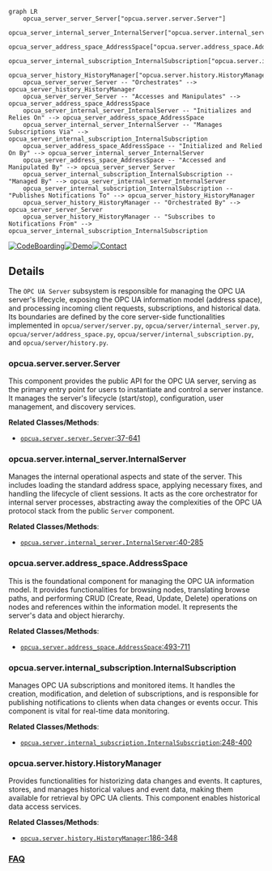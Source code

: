 ```mermaid
graph LR
    opcua_server_server_Server["opcua.server.server.Server"]
    opcua_server_internal_server_InternalServer["opcua.server.internal_server.InternalServer"]
    opcua_server_address_space_AddressSpace["opcua.server.address_space.AddressSpace"]
    opcua_server_internal_subscription_InternalSubscription["opcua.server.internal_subscription.InternalSubscription"]
    opcua_server_history_HistoryManager["opcua.server.history.HistoryManager"]
    opcua_server_server_Server -- "Orchestrates" --> opcua_server_history_HistoryManager
    opcua_server_server_Server -- "Accesses and Manipulates" --> opcua_server_address_space_AddressSpace
    opcua_server_internal_server_InternalServer -- "Initializes and Relies On" --> opcua_server_address_space_AddressSpace
    opcua_server_internal_server_InternalServer -- "Manages Subscriptions Via" --> opcua_server_internal_subscription_InternalSubscription
    opcua_server_address_space_AddressSpace -- "Initialized and Relied On By" --> opcua_server_internal_server_InternalServer
    opcua_server_address_space_AddressSpace -- "Accessed and Manipulated By" --> opcua_server_server_Server
    opcua_server_internal_subscription_InternalSubscription -- "Managed By" --> opcua_server_internal_server_InternalServer
    opcua_server_internal_subscription_InternalSubscription -- "Publishes Notifications To" --> opcua_server_history_HistoryManager
    opcua_server_history_HistoryManager -- "Orchestrated By" --> opcua_server_server_Server
    opcua_server_history_HistoryManager -- "Subscribes to Notifications From" --> opcua_server_internal_subscription_InternalSubscription
```

[![CodeBoarding](https://img.shields.io/badge/Generated%20by-CodeBoarding-9cf?style=flat-square)](https://github.com/CodeBoarding/GeneratedOnBoardings)[![Demo](https://img.shields.io/badge/Try%20our-Demo-blue?style=flat-square)](https://www.codeboarding.org/demo)[![Contact](https://img.shields.io/badge/Contact%20us%20-%20contact@codeboarding.org-lightgrey?style=flat-square)](mailto:contact@codeboarding.org)

## Details

The `OPC UA Server` subsystem is responsible for managing the OPC UA server's lifecycle, exposing the OPC UA information model (address space), and processing incoming client requests, subscriptions, and historical data. Its boundaries are defined by the core server-side functionalities implemented in `opcua/server/server.py`, `opcua/server/internal_server.py`, `opcua/server/address_space.py`, `opcua/server/internal_subscription.py`, and `opcua/server/history.py`.

### opcua.server.server.Server
This component provides the public API for the OPC UA server, serving as the primary entry point for users to instantiate and control a server instance. It manages the server's lifecycle (start/stop), configuration, user management, and discovery services.


**Related Classes/Methods**:

- <a href="https://github.com/FreeOpcUa/python-opcua/blob/master/opcua/server/server.py#L37-L641" target="_blank" rel="noopener noreferrer">`opcua.server.server.Server`:37-641</a>


### opcua.server.internal_server.InternalServer
Manages the internal operational aspects and state of the server. This includes loading the standard address space, applying necessary fixes, and handling the lifecycle of client sessions. It acts as the core orchestrator for internal server processes, abstracting away the complexities of the OPC UA protocol stack from the public `Server` component.


**Related Classes/Methods**:

- <a href="https://github.com/FreeOpcUa/python-opcua/blob/master/opcua/server/internal_server.py#L40-L285" target="_blank" rel="noopener noreferrer">`opcua.server.internal_server.InternalServer`:40-285</a>


### opcua.server.address_space.AddressSpace
This is the foundational component for managing the OPC UA information model. It provides functionalities for browsing nodes, translating browse paths, and performing CRUD (Create, Read, Update, Delete) operations on nodes and references within the information model. It represents the server's data and object hierarchy.


**Related Classes/Methods**:

- <a href="https://github.com/FreeOpcUa/python-opcua/blob/master/opcua/server/address_space.py#L493-L711" target="_blank" rel="noopener noreferrer">`opcua.server.address_space.AddressSpace`:493-711</a>


### opcua.server.internal_subscription.InternalSubscription
Manages OPC UA subscriptions and monitored items. It handles the creation, modification, and deletion of subscriptions, and is responsible for publishing notifications to clients when data changes or events occur. This component is vital for real-time data monitoring.


**Related Classes/Methods**:

- <a href="https://github.com/FreeOpcUa/python-opcua/blob/master/opcua/server/internal_subscription.py#L248-L400" target="_blank" rel="noopener noreferrer">`opcua.server.internal_subscription.InternalSubscription`:248-400</a>


### opcua.server.history.HistoryManager
Provides functionalities for historizing data changes and events. It captures, stores, and manages historical values and event data, making them available for retrieval by OPC UA clients. This component enables historical data access services.


**Related Classes/Methods**:

- <a href="https://github.com/FreeOpcUa/python-opcua/blob/master/opcua/server/history.py#L186-L348" target="_blank" rel="noopener noreferrer">`opcua.server.history.HistoryManager`:186-348</a>




### [FAQ](https://github.com/CodeBoarding/GeneratedOnBoardings/tree/main?tab=readme-ov-file#faq)